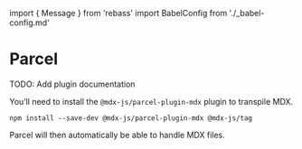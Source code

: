 import { Message } from 'rebass'
import BabelConfig from './_babel-config.md'

# Parcel

<Message>
  TODO: Add plugin documentation
</Message>

You’ll need to install the `@mdx-js/parcel-plugin-mdx` plugin to transpile MDX.

```
npm install --save-dev @mdx-js/parcel-plugin-mdx @mdx-js/tag
```

Parcel will then automatically be able to handle MDX files.

<BabelConfig />

